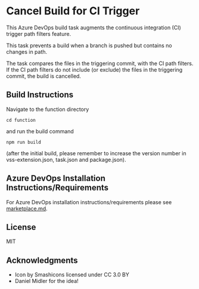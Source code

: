 # Cancel Build for CI Trigger

This Azure DevOps build task augments the continuous integration (CI) trigger path filters feature.

This task prevents a build when a branch is pushed but contains no changes in path.

The task compares the files in the triggering commit, with the CI path filters. If the CI path filters do not include (or exclude) the files in the triggering commit, the build is cancelled.

## Build Instructions

Navigate to the function directory

```
cd function
```

and run the build command

```
npm run build
```

(after the initial build, please remember to increase the version number in vss-extension.json, task.json and package.json).

## Azure DevOps Installation Instructions/Requirements

For Azure DevOps installation instructions/requirements please see [marketplace.md](marketplace.md).

## License

MIT

## Acknowledgments

* Icon by Smashicons licensed under CC 3.0 BY
* Daniel Midler for the idea!